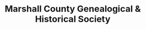 ---
layout: repo
title: "Marshall County Genealogical & Historical Society"
id: 24915
permalink: repos/24915/
---